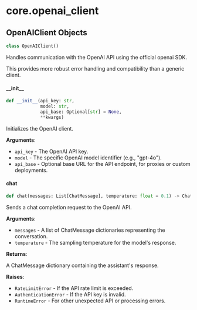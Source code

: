 <a id="core.openai_client"></a>

# core.openai\_client

<a id="core.openai_client.OpenAIClient"></a>

## OpenAIClient Objects

```python
class OpenAIClient()
```

Handles communication with the OpenAI API using the official openai SDK.

This provides more robust error handling and compatibility than a generic client.

<a id="core.openai_client.OpenAIClient.__init__"></a>

#### \_\_init\_\_

```python
def __init__(api_key: str,
             model: str,
             api_base: Optional[str] = None,
             **kwargs)
```

Initializes the OpenAI client.

**Arguments**:

- `api_key` - The OpenAI API key.
- `model` - The specific OpenAI model identifier (e.g., "gpt-4o").
- `api_base` - Optional base URL for the API endpoint, for proxies or custom deployments.

<a id="core.openai_client.OpenAIClient.chat"></a>

#### chat

```python
def chat(messages: List[ChatMessage], temperature: float = 0.1) -> ChatMessage
```

Sends a chat completion request to the OpenAI API.

**Arguments**:

- `messages` - A list of ChatMessage dictionaries representing the conversation.
- `temperature` - The sampling temperature for the model's response.
  

**Returns**:

  A ChatMessage dictionary containing the assistant's response.
  

**Raises**:

- `RateLimitError` - If the API rate limit is exceeded.
- `AuthenticationError` - If the API key is invalid.
- `RuntimeError` - For other unexpected API or processing errors.

